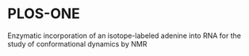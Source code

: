 # PLOS-ONE
Enzymatic incorporation of an isotope-labeled adenine into RNA for the study of conformational dynamics by NMR
